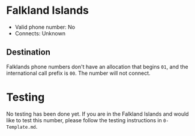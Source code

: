 # Falkland Islands

* Valid phone number: No
* Connects: Unknown

## Destination

Falklands phone numbers don't have an allocation that begins `01`, and the
international call prefix is `00`. The number will not connect.

# Testing

No testing has been done yet. If you are in the Falkland Islands and would like
to test this number, please follow the testing instructions in `0-Template.md`.
